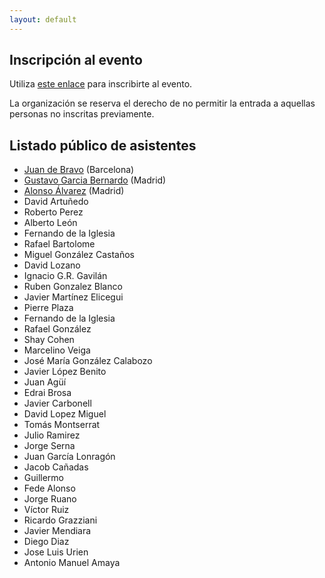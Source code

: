 ```yaml
---
layout: default
---
```


## Inscripción al evento

Utiliza [este enlace](https://docs.google.com/forms/d/e/1FAIpQLSfPlQwUlChpBy-fVw1dXiMHYX7k66s__Sk_szpCFTHR5bNEyg/viewform?usp=sharing) para inscribirte al evento.

La organización se reserva el derecho de no permitir la entrada a aquellas personas no
inscritas previamente.


## Listado público de asistentes
- [Juan de Bravo](https://www.juandebravo.com) (Barcelona)
- [Gustavo Garcia Bernardo](https://twitter.com/anarchyco) (Madrid)
- [Alonso Álvarez](https://x.com/alalga) (Madrid)
- David Artuñedo
- Roberto Perez
- Alberto León
- Fernando de la Iglesia
- Rafael Bartolome
- Miguel González Castaños
- David Lozano
- Ignacio G.R. Gavilán
- Ruben Gonzalez Blanco
- Javier Martínez Elicegui
- Pierre Plaza
- Fernando de la Iglesia
- Rafael González
- Shay Cohen
- Marcelino Veiga
- José María González Calabozo
- Javier López Benito
- Juan Agüí
- Edrai Brosa
- Javier Carbonell
- David Lopez Miguel
- Tomás Montserrat
- Julio Ramirez
- Jorge Serna
- Juan García Lonragón
- Jacob Cañadas
- Guillermo
- Fede Alonso
- Jorge Ruano
- Víctor Ruiz
- Ricardo Grazziani
- Javier Mendiara
- Diego Diaz
- Jose Luis Urien
- Antonio Manuel Amaya
